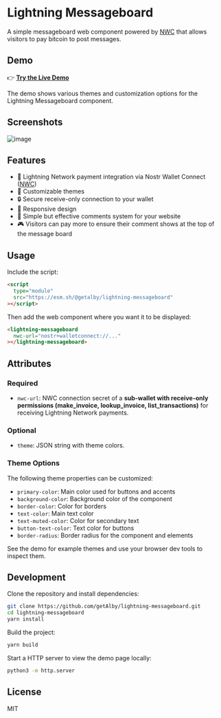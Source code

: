 # Lightning Messageboard

A simple messageboard web component powered by [NWC](https://nwc.dev) that allows visitors to pay bitcoin to post messages.

## Demo

👉 **[Try the Live Demo](https://getalby.github.io/lightning-messageboard/demo.html)**

The demo shows various themes and customization options for the Lightning Messageboard component.

## Screenshots

![image](https://github.com/user-attachments/assets/aa385860-1d99-4ce1-b946-7166bfde91f8)


## Features

- 💸 Lightning Network payment integration via Nostr Wallet Connect ([NWC](https://nwc.dev))
- 🎨 Customizable themes
- 🔒 Secure receive-only connection to your wallet
- 📱 Responsive design
- 💬 Simple but effective comments system for your website
- 🎮 Visitors can pay more to ensure their comment shows at the top of the message board

## Usage

Include the script:

```html
<script
  type="module"
  src="https://esm.sh/@getalby/lightning-messageboard"
></script>
```

Then add the web component where you want it to be displayed:

```html
<lightning-messageboard
  nwc-url="nostr+walletconnect://..."
></lightning-messageboard>
```

## Attributes

### Required

- `nwc-url`: NWC connection secret of a **sub-wallet with receive-only permissions (make_invoice, lookup_invoice, list_transactions)** for receiving Lightning Network payments.

### Optional

- `theme`: JSON string with theme colors.

### Theme Options

The following theme properties can be customized:

- `primary-color`: Main color used for buttons and accents
- `background-color`: Background color of the component
- `border-color`: Color for borders
- `text-color`: Main text color
- `text-muted-color`: Color for secondary text
- `button-text-color`: Text color for buttons
- `border-radius`: Border radius for the component and elements

See the demo for example themes and use your browser dev tools to inspect them.

## Development

Clone the repository and install dependencies:

```bash
git clone https://github.com/getAlby/lightning-messageboard.git
cd lightning-messageboard
yarn install
```

Build the project:

```bash
yarn build
```

Start a HTTP server to view the demo page locally:

```bash
python3 -m http.server
```

## License

MIT
